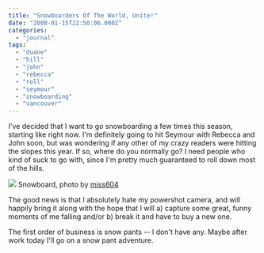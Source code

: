 ```yaml
---
title: "Snowboarders Of The World, Unite!"
date: "2008-01-15T22:50:06.000Z"
categories: 
  - "journal"
tags: 
  - "duane"
  - "hill"
  - "john"
  - "rebecca"
  - "roll"
  - "seymour"
  - "snowboarding"
  - "vancouver"
---
```


I've decided that I want to go snowboarding a few times this season, starting like right now. I'm definitely going to hit Seymour with Rebecca and John soon, but was wondering if any other of my crazy readers were hitting the slopes this year. If so, where do you normally go? I need people who kind of suck to go with, since I'm pretty much guaranteed to roll down most of the hills.

[![](http://farm3.static.flickr.com/2167/2174615186_2776300fae.jpg?v=0)](http://flickr.com/photos/miss604/2174615186/) Snowboard, photo by [miss604](http://flickr.com/photos/miss604/)

The good news is that I absolutely hate my powershot camera, and will happily bring it along with the hope that I will a) capture some great, funny moments of me falling and/or b) break it and have to buy a new one.

The first order of business is snow pants -- I don't have any. Maybe after work today I'll go on a snow pant adventure.

